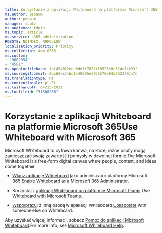 ```yaml
---
title: Korzystanie z aplikacji Whiteboard na platformie Microsoft 365
ms.author: pebaum
author: pebaum
manager: scotv
ms.audience: Admin
ms.topic: article
ms.service: o365-administration
ROBOTS: NOINDEX, NOFOLLOW
localization_priority: Priority
ms.collection: Adm_O365
ms.custom:
- "9002354"
- "4581"
ms.openlocfilehash: faf454882ecc0ddff7832c10525f0c324e7c003f
ms.sourcegitcommit: 8bc60ec34bc1e40685e3976576e04a2623f63a7c
ms.translationtype: HT
ms.contentlocale: pl-PL
ms.lasthandoff: 04/15/2021
ms.locfileid: "51808288"
---
```

# <a name="use-whiteboard-with-microsoft-365"></a><span data-ttu-id="3f456-102">Korzystanie z aplikacji Whiteboard na platformie Microsoft 365</span><span class="sxs-lookup"><span data-stu-id="3f456-102">Use Whiteboard with Microsoft 365</span></span>

<span data-ttu-id="3f456-103">Microsoft Whiteboard to cyfrowa kanwa, na której różne osoby mogą zamieszczać swoją zawartość i pomysły w dowolnej formie.</span><span class="sxs-lookup"><span data-stu-id="3f456-103">The Microsoft Whiteboard is a free-form digital canvas where people, content, and ideas come together.</span></span> 

- <span data-ttu-id="3f456-104">[Włącz aplikację Whiteboard](https://support.office.com/article/d236aef8-fcdf-4b5e-b5d7-7f157461e920#bkmk_07) jako administrator platformy Microsoft 365.</span><span class="sxs-lookup"><span data-stu-id="3f456-104">[Enable Whiteboard](https://support.office.com/article/d236aef8-fcdf-4b5e-b5d7-7f157461e920#bkmk_07) as a Microsoft 365 Administrator.</span></span> 

- <span data-ttu-id="3f456-105">Korzystaj z [aplikacji Whiteboard na platformie Microsoft Teams](https://support.microsoft.com/office/7a6e7218-e9dc-4ccc-89aa-b1a0bb9c31ee).</span><span class="sxs-lookup"><span data-stu-id="3f456-105">Use [Whiteboard with Microsoft Teams](https://support.microsoft.com/office/7a6e7218-e9dc-4ccc-89aa-b1a0bb9c31ee).</span></span> 

- <span data-ttu-id="3f456-106">[Współpracuj](https://support.office.com/article/d236aef8-fcdf-4b5e-b5d7-7f157461e920#bkmk_27) z inną osobą w aplikacji Whiteboard.</span><span class="sxs-lookup"><span data-stu-id="3f456-106">[Collaborate](https://support.office.com/article/d236aef8-fcdf-4b5e-b5d7-7f157461e920#bkmk_27) with someone else on Whiteboard.</span></span> 

<span data-ttu-id="3f456-107">Aby uzyskać więcej informacji, zobacz [Pomoc do aplikacji Microsoft Whiteboard](https://support.office.com/article/d236aef8-fcdf-4b5e-b5d7-7f157461e920).</span><span class="sxs-lookup"><span data-stu-id="3f456-107">For more info, see [Microsoft Whiteboard Help](https://support.office.com/article/d236aef8-fcdf-4b5e-b5d7-7f157461e920).</span></span> 
